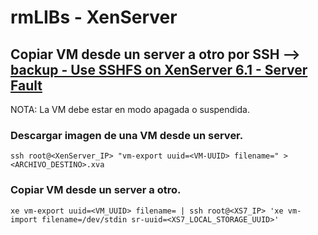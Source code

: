 # rmLIBs - XenServer

## Copiar VM desde un server a otro por SSH --> [backup - Use SSHFS on XenServer 6.1 - Server Fault](https://serverfault.com/questions/493166/use-sshfs-on-xenserver-6-1)
NOTA: La VM debe estar en modo apagada o suspendida.
### Descargar imagen de una VM desde un server.
    ssh root@<XenServer_IP> "vm-export uuid=<VM-UUID> filename=" > <ARCHIVO_DESTINO>.xva

### Copiar VM desde un server a otro.
    xe vm-export uuid=<VM_UUID> filename= | ssh root@<XS7_IP> 'xe vm-import filename=/dev/stdin sr-uuid=<XS7_LOCAL_STORAGE_UUID>'
